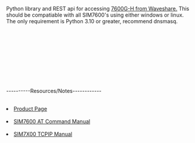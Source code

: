Python library and REST api for accessing [7600G-H from Waveshare.](https://www.waveshare.com/wiki/SIM7600G-H_4G_HAT_(B)) This should
be compatiable with all SIM7600's using either windows or linux. The only requirement is Python 3.10 or greater, recommend dnsmasq.
\
\
\
\
\
\
\
\
\
\
\
----------Resources/Notes------------
<br><br>
<li><a href="https://www.waveshare.com/wiki/SIM7600G-H_4G_HAT_(B)">Product Page</a></li>
<br>
<li><a href="https://www.waveshare.net/w/upload/6/68/SIM7500_SIM7600_Series_AT_Command_Manual_V2.00.pdf">SIM7600 AT Command Manual</a></li>
<br>
<li><a href="https://www.waveshare.com/w/upload/7/79/SIM7X00_Series_TCPIP_Application_Note_V1.00.pdf"> SIM7X00 TCPIP Manual</a></li>
